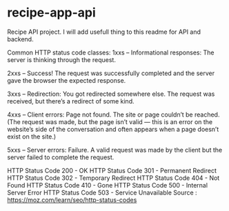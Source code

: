# recipe-app-api
Recipe API project.
I will add usefull thing to this readme for API and backend.

Common HTTP status code classes:
1xxs – Informational responses: The server is thinking through the request.

2xxs – Success! The request was successfully completed and the server gave the browser the expected response.

3xxs – Redirection: You got redirected somewhere else. The request was received, but there’s a redirect of some kind.

4xxs – Client errors: Page not found. The site or page couldn’t be reached. (The request was made, but the page isn’t valid — this is an error on the website’s side of the conversation and often appears when a page doesn’t exist on the site.)

5xxs – Server errors: Failure. A valid request was made by the client but the server failed to complete the request.

HTTP Status Code 200 - OK
HTTP Status Code 301 - Permanent Redirect
HTTP Status Code 302 - Temporary Redirect
HTTP Status Code 404 - Not Found
HTTP Status Code 410 - Gone
HTTP Status Code 500 - Internal Server Error
HTTP Status Code 503 - Service Unavailable
Source : https://moz.com/learn/seo/http-status-codes

